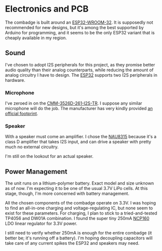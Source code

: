# Electronics and PCB

The combadge is built around an [ESP32-WROOM-32](https://www.espressif.com/en/support/documents/technical-documents?keys=&field_type_tid%5B%5D=54&7&8&8&2&3https://www.espressif.com/en/support/documents/technical-documents?keys=&field_type_tid%5B%5D=54&7&8&8&2&3).
It is supposedly not recommended for new designs, but it's among the best supported by Arduino for programming, and it seems to be the only ESP32 variant that is cheaply available in my region.

## Sound

I've chosen to adopt I2S peripherals for this project, as they promise better audio quality than their analog counterparts, while reducing the amount of analog circuitry I have to design.
The [ESP32](https://docs.espressif.com/projects/esp-idf/en/v4.2.3/esp32/api-reference/peripherals/i2s.html) supports two I2S peripherals in hardware.

### Microphone

I've zeroed in on the [CMM-3526D-261-I2S-TR](https://www.cuidevices.com/product/audio/microphones/mems-microphones/cmm-3526d-261-i2s-tr).
I suppose any similar microphone will do the job. The manufacturer has very kindly provided [an official footprint](https://www.cuidevices.com/product/resource/pcbfootprint/cmm-3526d-261-i2s-tr).

### Speaker

With a speaker must come an amplifier. I chose the [NAU8315](https://www.nuvoton.com/export/resource-files/DS_NAU8315_DataSheet_EN_Rev1.7.pdf) because it's a class D amplifier that takes I2S input, and can drive a speaker with pretty much no external circuitry.

I'm still on the lookout for an actual speaker.

## Power Management

The unit runs on a lithium-polymer battery. Exact model and size unknown as of now. I'm expecting it to be one of the usual 3.7V LiPo cells.
At this stage, though, I'm more concerned with battery management.

All the chosen components of the combadge operate on 3.3V. I was hoping to find an all-in-one charging and voltage-regulating IC, but none seem to exist for these parameters.
For charging, I plan to stick to a tried-and-tested TP4056 and DW01A combination.
I found the super tiny 250mA [NCP160](https://www.onsemi.com/products/power-management/linear-regulators-ldo/ncp160) LDO linear regulator for 3.3V power.

I still need to verify whether 250mA is enough for the entire combadge (it better be; it's running off a battery).
I'm hoping decoupling capacitors will take care of any current spikes the ESP32 and speakers may need.
